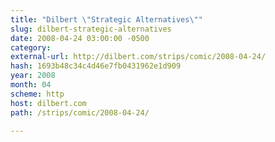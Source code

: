 ```yaml
---
title: "Dilbert \"Strategic Alternatives\""
slug: dilbert-strategic-alternatives
date: 2008-04-24 03:00:00 -0500
category: 
external-url: http://dilbert.com/strips/comic/2008-04-24/
hash: 1693b48c34c4d46e7fb0431962e1d909
year: 2008
month: 04
scheme: http
host: dilbert.com
path: /strips/comic/2008-04-24/

---
```



